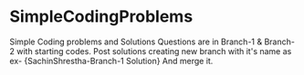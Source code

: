 # SimpleCodingProblems
Simple Coding problems and Solutions
Questions are in Branch-1 & Branch-2 with starting codes.
Post solutions creating new branch with it's name as ex-
{SachinShrestha-Branch-1 Solution}
And merge it.
